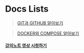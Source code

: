 # Docs Lists

> [GIT과 GITHUB 알아보기](./git)

> [DOCKER와 COMPOSE 알아보기](./docker)

#### [강의노트 영상 시청하기](https://www.youtube.com/@shellfolder-study/streams)

